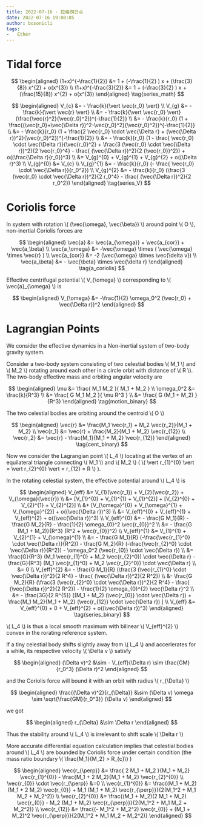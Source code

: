 ```yaml
---
title: 2022-07-16 - 拉格朗日点
date: 2022-07-16 19:08:05
author: bosonicli
tags:
-   Ether
---
```


# Tidal force

$$
\begin{aligned}
    (1+x)^{-\frac{1}{2}} &= 1 + (-\frac{1}{2} ) x + (\frac{3}{8}) x^{2} + o(x^{3})	\\
    (1+x)^{-\frac{3}{2}} &= 1 + (-\frac{3}{2} ) x + (\frac{15}{8}) x^{2} + o(x^{3})
\end{aligned}
\tag{series_math}
$$

$$
\begin{aligned}
	V_{c} &= - \frac{k}{\vert \vec{r_0} \vert} \\
	V_{g} &= - \frac{k}{\vert \vec{r} \vert} \\
	&= - \frac{k}{\vert \vec{r_0} \vert} (\frac{\vec{r}^2}{\vec{r_0}^2})^{-\frac{1}{2}} \\
	&= - \frac{k}{r_0} (1 + \frac{(\vec{r_0}+\vec{\Delta r})^2-\vec{r_0}^2}{\vec{r_0}^2})^{-\frac{1}{2}} \\
	&= - \frac{k}{r_0} (1 + \frac{2 \vec{r_0} \cdot \vec{\Delta r} + (\vec{\Delta r})^2}{\vec{r_0}^2})^{-\frac{1}{2}} \\
	&= - \frac{k}{r_0} (1 - \frac{ \vec{r_0} \cdot \vec{\Delta r}}{\vec{r_0}^2} + \frac{3 (\vec{r_0} \cdot \vec{\Delta r})^2}{2 \vec{r_0}^4} - \frac{ (\vec{\Delta r})^2}{2 (\vec{r_0})^2}) + o((\frac{\Delta r}{r_0})^3)	\\
	&= V_{g}^{0} + V_{g}^{1} + V_{g}^{2} + o((\Delta r)^3) \\
	V_{g}^{0} &= V_{c} \\
	V_{g}^{1} &= - \frac{k}{r_0} (- \frac{ \vec{r_0} \cdot \vec{\Delta r}}{r_0^2}) \\
	V_{g}^{2} &= - \frac{k}{r_0} (\frac{3 (\vec{r_0} \cdot \vec{\Delta r})^2}{2 r_0^4} - \frac{ (\vec{\Delta r})^2}{2 r_0^2})
\end{aligned}
\tag{series_V}
$$

# Coriolis force

In system with rotation \\( (\vec{\omega}, \vec{\beta}) \\) around point \\( O \\), non-inertial Coriolis forces are

$$
\begin{aligned}
	\vec{a} &= \vec{a_{\omega}} + \vec{a_{cor}} + \vec{a_\beta}	\\
	\vec{a_\omega} &= -\vec{\omega} \times ( \vec{\omega} \times \vec{r} ) \\
	\vec{a_{cor}} &= -2 (\vec{\omega} \times \vec{\delta v})	\\
	\vec{a_\beta} &= - \vec{\beta} \times \vec{\delta r}
\end{aligned}
\tag{a_coriolis}
$$

Effective centrifugal potential \\( V_{\omega} \\) corresponding to \\( \vec{a}_{\omega} \\) is

$$
\begin{aligned}
	V_{\omega} &= -\frac{1}{2} \omega_0^2 (\vec{r_0} + \vec{\Delta r})^2
\end{aligned}
$$

# Lagrangian Points

We consider the effective dynamics in a Non-inertial system of two-body gravity system.

Consider a two-body system consisting of two celestial bodies \\( M_1 \\) and \\( M_2 \\) rotating around each other in a circle orbit with distance of \\( R \\). The two-body effective mass and orbiting angular velocity are

$$
\begin{aligned}
	\mu &= \frac{ M_1 M_2 }{ M_1 + M_2 }	\\
	\omega_0^2 &= \frac{k}{R^3}	\\
	&= \frac{ G M_1 M_2 }{ \mu R^3 }	\\
	&= \frac{ G (M_1 + M_2) }{R^3}
\end{aligned}
\tag{motion_binary}
$$

The two celestial bodies are orbiting around the centroid \\( O \\)

$$
\begin{aligned}
\vec{r} &= \frac{M_1 \vec{r_1} + M_2 \vec{r_2}}{M_1 + M_2} \\
\vec{r_1} &= \vec{r} + \frac{M_2}{M_1 + M_2} \vec{r_{12}} \\
\vec{r_2} &= \vec{r} - \frac{M_1}{M_1 + M_2} \vec{r_{12}}
\end{aligned}
\tag{cent_binary}
$$

Now we consider the Lagrangian point \\( L_4 \\) locating at the vertex of an equilateral triangle connecting \\( M_1 \\) and \\( M_2 \\) ( \\( \vert r_{1}^{0} \vert = \vert r_{2}^{0} \vert = r_{12} = R \\) ).

In the rotating celestial system, the effective potential around \\( L_4 \\) is

$$
\begin{aligned}
	V_{eff} &= V_{1}(\vec{r_1}) + V_{2}(\vec{r_2}) + V_{\omega}(\vec{r}) \\
	&= [V_{1}^{0} + V_{1}^{1} + V_{1}^{2}] + [V_{2}^{0} + V_{2}^{1} + V_{2}^{2}] \\
	&+ [V_{\omega}^{0} + V_{\omega}^{1} + V_{\omega}^{2}] + o((\vec{\Delta r})^3)	\\
	&= V_{eff}^{0} + V_{eff}^{1} + V_{eff}^{2} + o((\vec{\Delta r})^3)	\\
	V_{eff}^{0} &= - \frac{G M_1}{R} - \frac{G M_2}{R} - \frac{1}{2} \omega_{0}^2 \vec{r_{0}}^2 \\
	&= - \frac{G (M_1 + M_2)}{R^3} (R^2 + \vec{r_{0}}^2) \\
	V_{eff}^{1} &= V_{1}^{1} + V_{2}^{1} + V_{\omega}^{1} \\
	&= - \frac{G M_1}{R} (-\frac{\vec{r_{1}^0} \cdot \vec{\Delta r}}{R^2}) - \frac{G M_2}{R} (-\frac{\vec{r_{2}^0} \cdot \vec{\Delta r}}{R^2}) - \omega_0^2 (\vec{r_{0}} \cdot \vec{\Delta r})	\\
	&= \frac{G}{R^3} (M_1 \vec{r_{1}^0} + M_2 \vec{r_{2}^0}) \cdot \vec{\Delta r} - \frac{G}{R^3} (M_1 \vec{r_{1}^0} + M_2 \vec{r_{2}^0}) \cdot \vec{\Delta r}	\\
	&= 0	\\
	V_{eff}^{2} &= - \frac{G M_1}{R} (\frac{3 (\vec{r_{1}^0} \cdot \vec{\Delta r})^2}{2 R^4} - \frac{ (\vec{\Delta r})^2}{2 R^2}) \\
	&- \frac{G M_2}{R} (\frac{3 (\vec{r_{2}^0} \cdot \vec{\Delta r})^2}{2 R^4} - \frac{ (\vec{\Delta r})^2}{2 R^2}) - \frac{1}{2} \omega_{0}^{2} \vec{\Delta r}^2 \\
	&= - \frac{3G}{2 R^{5}} [(M_1 + M_2) (\vec{r_{0}} \cdot \vec{\Delta r}) + \frac{M_1 M_2}{M_1 + M_2} (\vec{r_{12}} \cdot \vec{\Delta r}) ] \\
	V_{eff} &= V_{eff}^{0} + 0 + V_{eff}^{2} + o((\vec{\Delta r})^3)
\end{aligned}
\tag{series_binary}
$$

\\( L_4 \\) is thus a local smooth maximum with bilinear \\( V_{eff}^{2} \\) convex in the rorating reference system.

If a tiny celestial body shifts slightly away from \\( L_4 \\) and accerlerates for a while, its respective velocity \\( \Delta v \\) satisfy

$$
\begin{aligned}
	(\Delta v)^2 &\sim - V_{eff}(\Delta r) \sim \frac{GM}{r_0^3} (\Delta r)^2
\end{aligned}
$$

and the Coriolis force will bound it with an orbit with radius \\( r_{\Delta} \\)

$$
\begin{aligned}
	\frac{(\Delta v)^2}{r_{\Delta}} &\sim (\Delta v) \omega \sim \sqrt{\frac{GM}{r_0^3}} (\Delta v)
\end{aligned}
$$

we got

$$
\begin{aligned}
	r_{\Delta} &\sim \Delta r
\end{aligned}
$$

Thus the stability around \\( L_4 \\) is irrelevant to shift scale \\( \Delta r \\)

More accurate differential equation calculation implies that celestial bodies around \\( L_4 \\) are bounded by Coriolis force under certain condition (the mass ratio boundary \\( \frac{M_1}{M_2} > R_{c}\\) )

$$
\begin{aligned}
\vec{r_{\perp}} &= \frac{ 2 M_1 + M_2 }{M_1 + M_2} \vec{r_{1}^{0}} - \frac{M_1 + 2 M_2}{M_1 + M_2} \vec{r_{2}^{0}} \\
\vec{r_{0}} \cdot \vec{r_{\perp}} &=0 \\
\vec{r_{1}^{0}} &= \frac{(M_1 + M_2)(M_1 + 2 M_2) \vec{r_{0}} + M_1 (M_1 + M_2) \vec{r_{\perp}}}{2(M_1^2 + M_1 M_2 + M_2^2)} \\
\vec{r_{2}^{0}} &= \frac{(M_1 + M_2)(2 M_1 + M_2) \vec{r_{0}} - M_2 (M_1 + M_2) \vec{r_{\perp}}}{2(M_1^2 + M_1 M_2 + M_2^2)} \\
\vec{r_{12}} &= \frac{(- M_1^2 + M_2^2) \vec{r_{0}} + (M_1 + M_2)^2 \vec{r_{\perp}}}{2(M_1^2 + M_1 M_2 + M_2^2)}
\end{aligned}
$$
